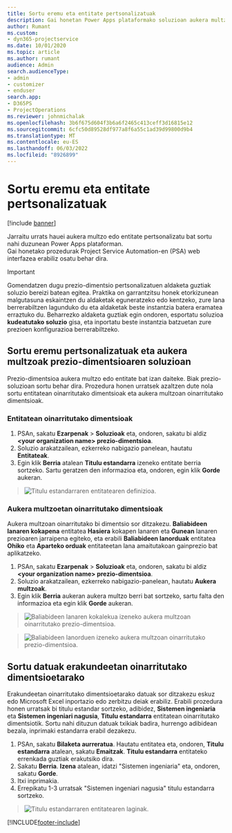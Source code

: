 ```yaml
---
title: Sortu eremu eta entitate pertsonalizatuak
description: Gai honetan Power Apps plataformako soluzioan aukera multzoak eta entitateak nola sortu azaltzen da.
author: Rumant
ms.custom:
- dyn365-projectservice
ms.date: 10/01/2020
ms.topic: article
ms.author: rumant
audience: Admin
search.audienceType:
- admin
- customizer
- enduser
search.app:
- D365PS
- ProjectOperations
ms.reviewer: johnmichalak
ms.openlocfilehash: 3b6f675d604f3b6a6f2465c413ceff3d16815e12
ms.sourcegitcommit: 6cfc50d89528df977a8f6a55c1ad39d99800d9b4
ms.translationtype: MT
ms.contentlocale: eu-ES
ms.lasthandoff: 06/03/2022
ms.locfileid: "8926899"
---
```

# <a name="create-custom-fields-and-entities"></a>Sortu eremu eta entitate pertsonalizatuak 

[!include [banner](../includes/psa-now-project-operations.md)]

Jarraitu urrats hauei aukera multzo edo entitate pertsonalizatu bat sortu nahi duzunean Power Apps plataforman.  
Gai honetako prozedurak Project Service Automation-en (PSA) web interfazea erabiliz osatu behar dira.

> [!IMPORTANT]
> Gomendatzen dugu prezio-dimentsio pertsonalizatuen aldaketa guztiak soluzio bereizi batean egitea. Praktika on garrantzitsu honek etorkizunean malgutasuna eskaintzen du aldaketak eguneratzeko edo kentzeko, zure lana berrerabiltzen lagunduko du eta aldaketak beste instantzia batera eramatea erraztuko du. Beharrezko aldaketa guztiak egin ondoren, esportatu soluzioa **kudeatutako soluzio** gisa, eta inportatu beste instantzia batzuetan zure prezioen konfigurazioa berrerabiltzeko.

  
## <a name="create-custom-fields-and-option-sets-in-the-pricing-dimension-solution"></a>Sortu eremu pertsonalizatuak eta aukera multzoak prezio-dimentsioaren soluzioan

Prezio-dimentsioa aukera multzo edo entitate bat izan daiteke. Biak prezio-soluzioan sortu behar dira. Prozedura honen urratsek azaltzen dute nola sortu entitatean oinarritutako dimentsioak eta aukera multzoan oinarritutako dimentsioak.

### <a name="entity-based-dimensions"></a>Entitatean oinarritutako dimentsioak

1. PSAn, sakatu **Ezarpenak** > **Soluzioak** eta, ondoren, sakatu bi aldiz **\<your organization name> prezio-dimentsioa**.
2. Soluzio arakatzailean, ezkerreko nabigazio panelean, hautatu **Entitateak**.
3. Egin klik **Berria** atalean **Titulu estandarra** izeneko entitate berria sortzeko. Sartu geratzen den informazioa eta, ondoren, egin klik **Gorde** aukeran.

> ![Titulu estandarraren entitatearen definizioa.](media/Standard-Title-entity-definition.png)


### <a name="option-set-based-dimensions"></a>Aukera multzoetan oinarritutako dimentsioak 
Aukera multzoan oinarritutako bi dimentsio sor ditzakezu. **Baliabideen lanaren kokapena** entitatea **Hasiera** kokapen lanaren eta **Gunean** lanaren prezioaren jarraipena egiteko, eta erabili **Baliabideen lanorduak** entitatea **Ohiko** eta **Aparteko orduak** entitateetan lana amaitutakoan gainprezio bat aplikatzeko.


1. PSAn, sakatu **Ezarpenak** > **Soluzioak** eta, ondoren, sakatu bi aldiz **\<your organization name> prezio-dimentsioa**. 
2. Soluzio arakatzailean, ezkerreko nabigazio-panelean, hautatu **Aukera multzoak**. 
3. Egin klik **Berria** aukeran aukera multzo berri bat sortzeko, sartu falta den informazioa eta egin klik **Gorde** aukeran.

> ![Baliabideen lanaren kokalekua izeneko aukera multzoan oinarritutako prezio-dimentsioa.](media/Option-set-PD-called-Resource-Work-Location.png)

> ![Baliabideen lanorduen izeneko aukera multzoan oinarritutako prezio-dimentsioa.](media/Option-set-PD-called-Resource-Work-Hours.PNG)


## <a name="create-data-for-entity-based-dimensions"></a>Sortu datuak erakundeetan oinarritutako dimentsioetarako

Erakundeetan oinarritutako dimentsioetarako datuak sor ditzakezu eskuz edo Microsoft Excel inportazio edo zerbitzu deiak erabiliz. Erabili prozedura honen urratsak bi titulu estandar sortzeko, adibidez, **Sistemen ingeniaria** eta **Sistemen ingeniari nagusia**, **Titulu estandarra** entitatean oinarritutako dimentsiotik. Sortu nahi dituzun datuak txikiak badira, hurrengo adibidean bezala, inprimaki estandarra erabil dezakezu.

1. PSAn, sakatu **Bilaketa aurreratua**. Hautatu entitatea eta, ondoren, **Titulu estandarra** atalean, sakatu **Emaitzak**. **Titulu estandarra** entitateko errenkada guztiak erakutsiko dira.
2. Sakatu **Berria**. **Izena** atalean, idatzi "Sistemen ingeniaria" eta, ondoren, sakatu **Gorde**.
3. Itxi inprimakia. 
4. Errepikatu 1-3 urratsak "Sistemen ingeniari nagusia" titulu estandarra sortzeko.

> ![Titulu estandarraren entitatearen laginak.](media/ST-data.png)




[!INCLUDE[footer-include](../includes/footer-banner.md)]
